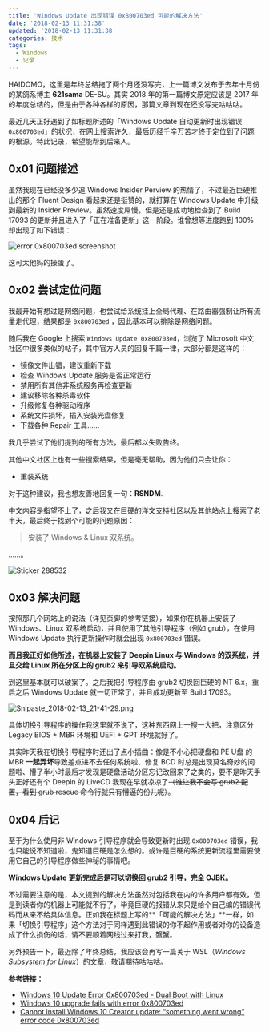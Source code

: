 ```yaml
---
title: 'Windows Update 出现错误 0x800703ed 可能的解决方法'
date: '2018-02-13 11:31:38'
updated: '2018-02-13 11:31:38'
categories: 技术
tags:
  - Windows
  - 记录
---
```


HAIDOMO，这里是年终总结拖了两个月还没写完，上一篇博文发布于去年十月份的某鸽系博主 **621sama** DE-SU。其实 2018 年的第一篇博文~~原定~~应该是 2017 年的年度总结的，但是由于各种各样的原因，那篇文章到现在还没写完咕咕咕。

最近几天正好遇到了如标题所述的「Windows Update 自动更新时出现错误 `0x800703ed`」的状况，在网上搜索许久，最后历经千辛万苦才终于定位到了问题的根源。特此记录，希望能帮到后来人。

## 0x01 问题描述

虽然我现在已经没多少追 Windows Insider Perview 的热情了，不过最近巨硬推出的那个 Fluent Design 看起来还是挺赞的，就打算在 Windows Update 中升级到最新的 Insider Preview。虽然速度屌慢，但是还是成功地检查到了 Build 17093 的更新并且进入了「正在准备更新」这一阶段。谁曾想等进度跑到 100% 却出现了如下错误：

![error 0x800703ed screenshot](https://img.blessing.studio/images/2018/02/13/DV0b0p7VAAAn_zT.jpg)

这可太他妈的操蛋了。 <!--more-->

## 0x02 尝试定位问题

我最开始有想过是网络问题，也尝试给系统挂上全局代理、在路由器强制让所有流量走代理，结果都是 `0x800703ed` ，因此基本可以排除是网络问题。

随后我在 Google 上搜索 `Windows Update 0x800703ed`，浏览了 Microsoft 中文社区中很多类似的帖子，其中官方人员的回复千篇一律，大部分都是这样的：

- 镜像文件出错，建议重新下载
- 检查 Windows Update 服务是否正常运行
- 禁用所有其他非系统服务再检查更新
- 建议移除各种杀毒软件
- 升级修复各种驱动程序
- 系统文件损坏，插入安装光盘修复
- 下载各种 Repair 工具……

我几乎尝试了他们提到的所有方法，最后都以失败告终。

其他中文社区上也有一些搜索结果，但是毫无帮助，因为他们只会让你：

- 重装系统

对于这种建议，我也想友善地回复一句：**RSNDM**.

中文内容是指望不上了，之后我又在巨硬的洋文支持社区以及其他站点上搜索了老半天，最后终于找到个可能的问题原因：

> 安装了 Windows & Linux 双系统。

……。

![Sticker 288532](https://i.loli.net/2018/02/13/5a82f52fb0971.png)

## 0x03 解决问题

按照那几个网站上的说法（详见页脚的参考链接），如果你在机器上安装了 Windows、Linux 双系统启动，并且使用了其他引导程序（例如 grub），在使用 Windows Update 执行更新操作时就会出现  `0x800703ed` 错误。

**而且我正好如他所述，在机器上安装了 Deepin Linux 与 Windows 的双系统，并且交给 Linux 所在分区上的 grub2 来引导双系统启动。**

到这里基本就可以破案了。之后我把引导程序由 grub2 切换回巨硬的 NT 6.x，重启之后 Windows Update 就一切正常了，并且成功更新至 Build 17093。

![Snipaste_2018-02-13_21-41-29.png](https://img.blessing.studio/images/2018/02/13/Snipaste_2018-02-13_21-41-29.png)

具体切换引导程序的操作我这里就不说了，这种东西网上一搜一大把，注意区分 Legacy BIOS + MBR 环境和 UEFI + GPT 环境就好了。

其实昨天我在切换引导程序时还出了点小插曲：像是不小心把硬盘和 PE U盘 的 MBR **一起弄坏**导致差点进不去任何系统啦、修复 BCD 时总是出现莫名奇妙的问题啦、懵了半小时最后才发现是硬盘活动分区忘记改回来了之类的，要不是昨天手头正好还有个 Deepin 的 LiveCD 我现在早就凉凉了~~（谁让我不会写 grub2 配置，看到 grub rescue 命令行就只有懵逼的份儿呢）~~。

## 0x04 后记

至于为什么使用非 Windows 引导程序就会导致更新时出现 `0x800703ed` 错误，我也只能说不知道啦，鬼知道巨硬是怎么想的。或许是巨硬的系统更新流程里需要使用它自己的引导程序做些神秘的事情吧。

**Windows Update 更新完成后是可以切换回 grub2 引导，完全 OJBK。**

不过需要注意的是，本文提到的解决方法虽然对包括我在内的许多用户都有效，但是到读者你的机器上可能就不行了，毕竟巨硬的报错从来只是给个自己编的错误代码而从来不给具体信息。正如我在标题上写的**「可能的解决方法」**一样，如果「切换引导程序」这个方法对于同样遇到此错误的你不起作用或者对你的设备造成了什么损伤的话，请不要顺着网线过来打我，蟹蟹。

另外预告一下，最近除了年终总结，我应该会再写一篇关于 WSL（*Windows Subsystem for Linux*）的文章，敬请期待咕咕咕。

**参考链接：**

- [Windows 10 Update Error 0x800703ed - Dual Boot with Linux](https://answers.microsoft.com/en-us/windows/forum/windows_10-update/windows-10-update-error-0x800703ed-dual-boot-with/c55815b7-2931-4cd2-a40b-08843f7072b2)
- [Windows 10 upgrade fails with error 0x800703ed](https://www.downtowndougbrown.com/2017/05/windows-10-upgrade-fails-with-error-0x800703ed/)
- [Cannot install Windows 10 Creator update: “something went wrong” error code 0x800703ed](https://superuser.com/questions/1256254/cannot-install-windows-10-creator-update-something-went-wrong-error-code-0x80)